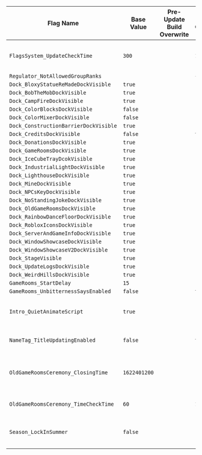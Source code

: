 | Flag Name | Base Value | Pre-Update Build Overwrite | Dev Build Overwrite | Flag Info |
|-|-|-|-|-|
| `FlagsSystem_UpdateCheckTime` | `300` |  | `15` | Controls the number of seconds until the system should check if there's any updates to the flags. |
| `Regulator_NotAllowedGroupRanks` |  |  | `{0, 1, 3}` |  |
| `Dock_BloxyStatueReMadeDockVisible` | `true` |  |  |  |
| `Dock_BobTheMobDockVisible` | `true` |  |  |  |
| `Dock_CampFireDockVisible` | `true` |  |  |  |
| `Dock_ColorBlocksDockVisible` | `false` |  |  |  |
| `Dock_ColorMixerDockVisible` | `false` |  |  |  |
| `Dock_ConstructionBarrierDockVisible` | `true` |  |  |  |
| `Dock_CreditsDockVisible` | `false` |  | `true` |  |
| `Dock_DonationsDockVisible` | `true` |  |  |  |
| `Dock_GameRoomsDockVisible` | `true` |  |  |  |
| `Dock_IceCubeTrayDcokVisible` | `true` |  |  |  |
| `Dock_IndustrialLightDockVisible` | `true` |  |  |  |
| `Dock_LighthouseDockVisible` | `true` |  |  |  |
| `Dock_MineDockVisible` | `true` |  |  |  |
| `Dock_NPCsKeyDockVisible` | `true` |  |  |  |
| `Dock_NoStandingJokeDockVisible` | `true` |  |  |  |
| `Dock_OldGameRoomsDockVisible` | `true` |  |  |  |
| `Dock_RainbowDanceFloorDockVisible` | `true` |  |  |  |
| `Dock_RobloxIconsDockVisible` | `true` |  |  |  |
| `Dock_ServerAndGameInfoDockVisible` | `true` |  |  |  |
| `Dock_WindowShowcaseDockVisible` | `true` |  |  |  |
| `Dock_WindowShowcaseV2DockVisible` | `true` |  |  |  |
| `Dock_StageVisible` | `true` |  |  |  |
| `Dock_UpdateLogsDockVisible` | `true` |  |  |  |
| `Dock_WeirdHillsDockVisible` | `true` |  |  |  |
| `GameRooms_StartDelay` | `15` |  |  |  |
| `GameRooms_UnbitternessSaysEnabled` | `false` |  | `true` |  |
| `Intro_QuietAnimateScript` | `true` |  |  | Quiets the error outputs from the Roblox Animate script during the intro (or at least attempts to). |
| `NameTag_TitleUpdatingEnabled` | `false` |  | `true` | Controls whether or not the title updating system is available. |
| `OldGameRoomsCeremony_ClosingTime` | `1622401200` |  |  | Long story short this flag sets the time that the old game rooms dock will no longer appear in newer servers after. |
| `OldGameRoomsCeremony_TimeCheckTime` | `60` |  | `15` | Similar to the `FlagsSystem_UpdateCheckTime` flag. |
| `Season_LockInSummer` | `false` |  |  | Locks the game's season in summer. This is only intended to be used for Imaging purposes. |